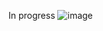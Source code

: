 In progress
![image](https://github.com/user-attachments/assets/90a1deab-54a9-4e80-b55b-94f31337fad5)
